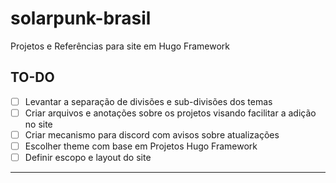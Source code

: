 # solarpunk-brasil

Projetos e Referências para site em Hugo Framework

## TO-DO

- [ ] Levantar a separação de divisões e sub-divisões dos temas
- [ ] Criar arquivos e anotações sobre os projetos visando facilitar a adição no site
- [ ] Criar mecanismo para discord com avisos sobre atualizações
- [ ] Escolher theme com base em Projetos Hugo Framework
- [ ] Definir escopo e layout do site

---
